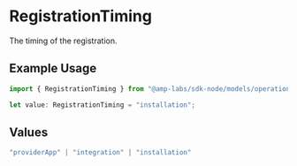 # RegistrationTiming

The timing of the registration.

## Example Usage

```typescript
import { RegistrationTiming } from "@amp-labs/sdk-node/models/operations";

let value: RegistrationTiming = "installation";
```

## Values

```typescript
"providerApp" | "integration" | "installation"
```